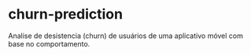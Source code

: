 # churn-prediction
Analise de desistencia (churn) de usuários de uma aplicativo móvel com base no comportamento.
